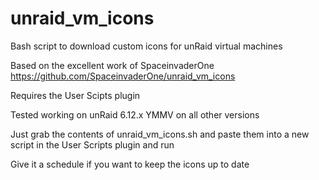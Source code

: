 # unraid_vm_icons

Bash script to download custom icons for unRaid virtual machines

Based on the excellent work of SpaceinvaderOne https://github.com/SpaceinvaderOne/unraid_vm_icons

Requires the User Scipts plugin

Tested working on unRaid 6.12.x YMMV on all other versions


Just grab the contents of unraid_vm_icons.sh and paste them into a new script in the User Scripts plugin and run

Give it a schedule if you want to keep the icons up to date
